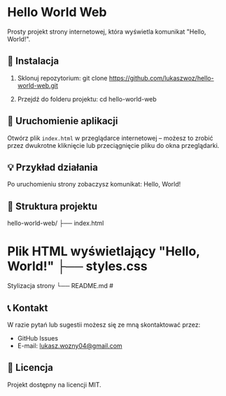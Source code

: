 # Hello World Web

Prosty projekt strony internetowej, która wyświetla komunikat "Hello, World!".

## 🔧 Instalacja

1. Sklonuj repozytorium: git clone https://github.com/lukaszwoz/hello-world-web.git

2. Przejdź do folderu projektu: cd hello-world-web

## 🚀 Uruchomienie aplikacji

Otwórz plik `index.html` w przeglądarce internetowej – możesz to zrobić przez dwukrotne kliknięcie lub przeciągnięcie pliku do okna przeglądarki.

## 💡 Przykład działania

Po uruchomieniu strony zobaczysz komunikat: Hello, World!

## 📂 Struktura projektu

hello-world-web/ ├── index.html
# Plik HTML wyświetlający "Hello, World!" ├── styles.css #
Stylizacja strony └── README.md # 

## 📞 Kontakt

W razie pytań lub sugestii możesz się ze mną skontaktować przez:
- GitHub Issues
- E-mail: lukasz.wozny04@gmail.com

## 📝 Licencja

Projekt dostępny na licencji MIT.



